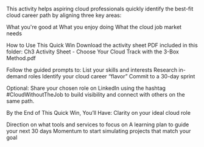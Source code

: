 This activity helps aspiring cloud professionals quickly identify the best-fit cloud career path by aligning three key areas:

What you're good at
What you enjoy doing
What the cloud job market needs

How to Use This Quick Win
Download the activity sheet PDF included in this folder:
Ch3 Activity Sheet - Choose Your Cloud Track with the 3-Box Method.pdf

Follow the guided prompts to:
List your skills and interests
Research in-demand roles
Identify your cloud career “flavor”
Commit to a 30-day sprint

Optional: Share your chosen role on LinkedIn using the hashtag
#CloudWithoutTheJob to build visibility and connect with others on the same path.

By the End of This Quick Win, You’ll Have:
Clarity on your ideal cloud role

Direction on what tools and services to focus on
A learning plan to guide your next 30 days
Momentum to start simulating projects that match your goal
